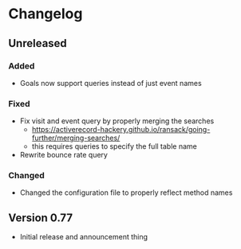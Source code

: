# Changelog

## Unreleased

### Added

* Goals now support queries instead of just event names

### Fixed

* Fix visit and event query by properly merging the searches
  - https://activerecord-hackery.github.io/ransack/going-further/merging-searches/
  - this requires queries to specify the full table name 
* Rewrite bounce rate query

### Changed

* Changed the configuration file to properly reflect method names 

## Version 0.77

* Initial release and announcement thing
